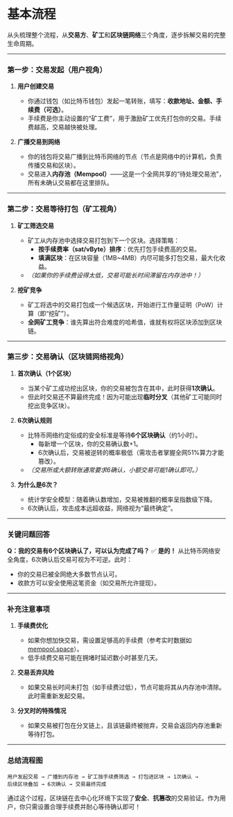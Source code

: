 # 基本流程

从头梳理整个流程，从**交易方**、**矿工**和**区块链网络**三个角度，逐步拆解交易的完整生命周期。

---

### **第一步：交易发起（用户视角）**
1. **用户创建交易**
   - 你通过钱包（如比特币钱包）发起一笔转账，填写：**收款地址、金额、手续费（可选）**。
   - 手续费是你主动设置的“矿工费”，用于激励矿工优先打包你的交易。手续费越高，交易越快被处理。

2. **广播交易到网络**
   - 你的钱包将交易广播到比特币网络的节点（节点是网络中的计算机，负责传播交易和区块）。
   - 交易进入**内存池（Mempool）**——这是一个全网共享的“待处理交易池”，所有未确认交易都在这里排队。

---

### **第二步：交易等待打包（矿工视角）**
1. **矿工筛选交易**
   - 矿工从内存池中选择交易打包到下一个区块。选择策略：
     - **按手续费率（sat/vByte）排序**：优先打包手续费高的交易。
     - **填满区块**：在区块容量（1MB~4MB）内尽可能多打包交易，最大化收益。
   - *（如果你的手续费设得太低，交易可能长时间滞留在内存池中！）*

2. **挖矿竞争**
   - 矿工将选中的交易打包成一个候选区块，开始进行工作量证明（PoW）计算（即“挖矿”）。
   - **全网矿工竞争**：谁先算出符合难度的哈希值，谁就有权将区块添加到区块链。

---

### **第三步：交易确认（区块链网络视角）**
1. **首次确认（1个区块）**
   - 当某个矿工成功挖出区块，你的交易被包含在其中，此时获得**1次确认**。
   - 但此时交易还不算最终完成！因为可能出现**临时分叉**（其他矿工可能同时挖出竞争区块）。

2. **6次确认规则**
   - 比特币网络约定俗成的安全标准是等待**6个区块确认**（约1小时）。
     - 每新增一个区块，你的交易确认数+1。
     - 6次确认后，交易被逆转的概率极低（需攻击者掌握全网51%算力才能篡改）。
   - *（交易所或大额转账通常要求6确认，小额交易可能1确认即可。）*

3. **为什么是6次？**
   - 统计学安全模型：随着确认数增加，交易被推翻的概率呈指数级下降。
   - 6次确认后，攻击成本远超收益，网络视为“最终确定”。

---

### **关键问题回答**
**Q：我的交易有6个区块确认了，可以认为完成了吗？**
✅ **是的！** 从比特币网络安全角度，6次确认后交易可视为不可逆。此时：
- 你的交易已被全网绝大多数节点认可。
- 收款方可以安全使用这笔资金（如交易所允许提现）。

---

### **补充注意事项**
1. **手续费优化**
   - 如果你想加快交易，需设置足够高的手续费（参考实时数据如[mempool.space](https://mempool.space)）。
   - 低手续费交易可能在拥堵时延迟数小时甚至几天。

2. **交易丢弃风险**
   - 如果交易长时间未打包（如手续费过低），节点可能将其从内存池中清除。此时需重新发起交易。

3. **分叉时的特殊情况**
   - 如果交易被打包在分叉链上，且该链最终被抛弃，交易会返回内存池重新等待打包。

---

### **总结流程图**
```
用户发起交易 → 广播到内存池 → 矿工按手续费筛选 → 打包进区块 → 1次确认 →
后续区块叠加 → 6次确认 → 交易最终完成
```

通过这个过程，区块链在去中心化环境下实现了**安全**、**抗篡改**的交易验证。作为用户，你只需设置合理手续费并耐心等待确认即可！